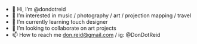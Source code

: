 - 👋 Hi, I’m @dondotreid
- 👀 I’m interested in music / photography / art / projection mapping / travel
- 🌱 I’m currently learning touch designer
- 💞️ I’m looking to collaborate on art projects
- 📫 How to reach me don.reid@gmail.com / ig: @DonDotReid

<!---
dondotreid/dondotreid is a ✨ special ✨ repository because its `README.md` (this file) appears on your GitHub profile.
You can click the Preview link to take a look at your changes.
--->
